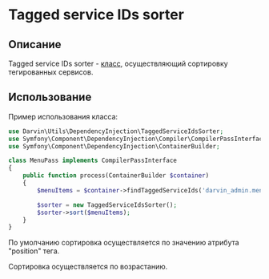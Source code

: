 Tagged service IDs sorter
=========================

## Описание

Tagged service IDs sorter - [класс](../../DependencyInjection/TaggedServiceIdsSorter.php), осуществляющий сортировку
 тегированных сервисов.

## Использование

Пример использования класса:

```php
use Darvin\Utils\DependencyInjection\TaggedServiceIdsSorter;
use Symfony\Component\DependencyInjection\Compiler\CompilerPassInterface;
use Symfony\Component\DependencyInjection\ContainerBuilder;

class MenuPass implements CompilerPassInterface
{
    public function process(ContainerBuilder $container)
    {
        $menuItems = $container->findTaggedServiceIds('darvin_admin.menu_item');

        $sorter = new TaggedServiceIdsSorter();
        $sorter->sort($menuItems);
    }
}
```

По умолчанию сортировка осуществляется по значению атрибута "position" тега.

Сортировка осуществляется по возрастанию.
